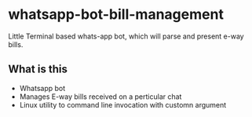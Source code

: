 # whatsapp-bot-bill-management
Little Terminal based whats-app bot, which will parse and present e-way bills.
## What is this
- Whatsapp bot
- Manages E-way bills received on a perticular chat
- Linux utility to command line invocation with customn argument
